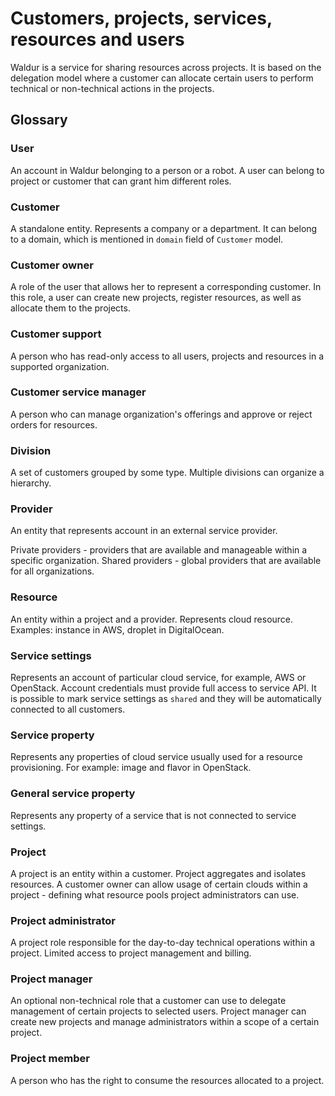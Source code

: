 # Customers, projects, services, resources and users

Waldur is a service for sharing resources across projects. It is based
on the delegation model where a customer can allocate certain users to
perform technical or non-technical actions in the projects.

## Glossary

### User

An account in Waldur belonging to a person or a robot. A user can
belong to project or customer that can grant him different roles.

### Customer

A standalone entity. Represents a company or a department.
It can belong to a domain, which is mentioned in `domain` field of `Customer` model.

### Customer owner

A role of the user that allows her to represent a corresponding
customer. In this role, a user can create new projects, register
resources, as well as allocate them to the projects.

### Customer support

A person who has read-only access to all users, projects and resources in a supported organization.

### Customer service manager

A person who can manage organization's offerings and approve or reject orders for resources.

### Division

A set of customers grouped by some type.
Multiple divisions can organize a hierarchy.

### Provider

An entity that represents account in an external service provider.

  Private providers - providers that are available and manageable within a specific organization.
  Shared providers - global providers that are available for all organizations.

### Resource

An entity within a project and a provider. Represents cloud resource.
Examples: instance in AWS, droplet in DigitalOcean.

### Service settings

Represents an account of particular cloud service, for example, AWS or
OpenStack. Account credentials must provide full
access to service API. It is possible to mark service settings as
`shared` and they will be automatically connected to all customers.

### Service property

Represents any properties of cloud service usually used for a
resource provisioning. For example: image and flavor in OpenStack.

### General service property

Represents any property of a service that is not connected to
service settings.

### Project

A project is an entity within a customer. Project
aggregates and isolates resources. A customer owner can allow usage
of certain clouds within a project - defining what resource pools
project administrators can use.

### Project administrator

A project role responsible for the day-to-day technical operations
within a project. Limited access to project management and billing.

### Project manager

An optional non-technical role that a customer can use to delegate
management of certain projects to selected users. Project manager
can create new projects and manage administrators within a scope of
a certain project.

### Project member

A person who has the right to consume the resources allocated to a project.

